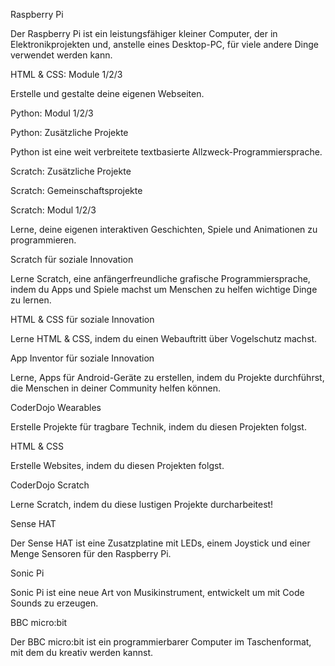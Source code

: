 Raspberry Pi

Der Raspberry Pi ist ein leistungsfähiger kleiner Computer, der in Elektronikprojekten und, anstelle eines Desktop-PC, für viele andere Dinge verwendet werden kann.

HTML & CSS: Module 1/2/3

Erstelle und gestalte deine eigenen Webseiten.

Python: Modul 1/2/3

Python: Zusätzliche Projekte

Python ist eine weit verbreitete textbasierte Allzweck-Programmiersprache.

Scratch: Zusätzliche Projekte

Scratch: Gemeinschaftsprojekte

Scratch: Modul 1/2/3

Lerne, deine eigenen interaktiven Geschichten, Spiele und Animationen zu programmieren.

Scratch für soziale Innovation

Lerne Scratch, eine anfängerfreundliche grafische Programmiersprache, indem du Apps und Spiele machst um Menschen zu helfen wichtige Dinge zu lernen.

HTML & CSS für soziale Innovation

Lerne HTML & CSS, indem du einen Webauftritt über Vogelschutz machst.

App Inventor für soziale Innovation

Lerne, Apps für Android-Geräte zu erstellen, indem du Projekte durchführst, die Menschen in deiner Community helfen können.

CoderDojo Wearables

Erstelle Projekte für tragbare Technik, indem du diesen Projekten folgst.

HTML & CSS

Erstelle Websites, indem du diesen Projekten folgst.

CoderDojo Scratch

Lerne Scratch, indem du diese lustigen Projekte durcharbeitest!

Sense HAT

Der Sense HAT ist eine Zusatzplatine mit LEDs, einem Joystick und einer Menge Sensoren für den Raspberry Pi.

Sonic Pi

Sonic Pi ist eine neue Art von Musikinstrument, entwickelt um mit Code Sounds zu erzeugen.

BBC micro:bit

Der BBC micro:bit ist ein programmierbarer Computer im Taschenformat, mit dem du kreativ werden kannst.